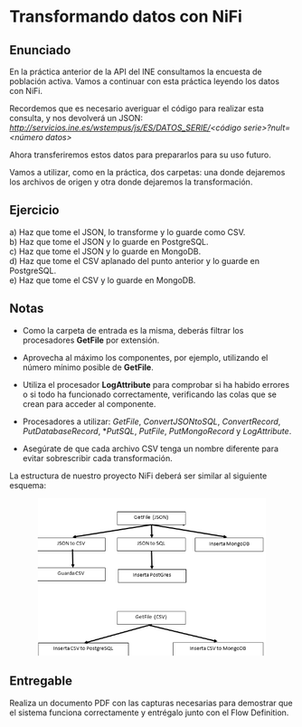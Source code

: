 # Transformando datos con NiFi
## Enunciado
En la práctica anterior de la API del INE consultamos la encuesta de población activa. Vamos a continuar con esta práctica leyendo los datos con NiFi.

Recordemos que es necesario averiguar el código para realizar esta consulta, y nos devolverá un JSON:  
*http://servicios.ine.es/wstempus/js/ES/DATOS_SERIE/<código serie>?nult=<número datos>*

Ahora transferiremos estos datos para prepararlos para su uso futuro.

Vamos a utilizar, como en la práctica, dos carpetas: una donde dejaremos los archivos de origen y otra donde dejaremos la transformación.

## Ejercicio

a) Haz que tome el JSON, lo transforme y lo guarde como CSV.  
b) Haz que tome el JSON y lo guarde en PostgreSQL.  
c) Haz que tome el JSON y lo guarde en MongoDB.  
d) Haz que tome el CSV aplanado del punto anterior y lo guarde en PostgreSQL.  
e) Haz que tome el CSV y lo guarde en MongoDB.  

## Notas
-   Como la carpeta de entrada es la misma, deberás filtrar los procesadores **GetFile** por extensión. 

-   Aprovecha al máximo los componentes, por ejemplo, utilizando el número mínimo posible de **GetFile**.  

-   Utiliza el procesador **LogAttribute** para comprobar si ha habido errores o si todo ha funcionado correctamente, verificando las colas que se crean para acceder al componente.  

-   Procesadores a utilizar: *GetFile*, *ConvertJSONtoSQL*, *ConvertRecord*, *PutDatabaseRecord*, **PutSQL*, *PutFile*, *PutMongoRecord* y *LogAttribute*.  

-   Asegúrate de que cada archivo CSV tenga un nombre diferente para evitar sobrescribir cada transformación. 

La estructura de nuestro proyecto NiFi deberá ser similar al siguiente esquema:

<div align="center">
<img src="../../img/NiFiP10.1.png" alt="Practica 7" 
width="80%" />
</div>

## Entregable

Realiza un documento PDF con las capturas necesarias para demostrar que el sistema funciona correctamente y entrégalo junto con el Flow Definition.
